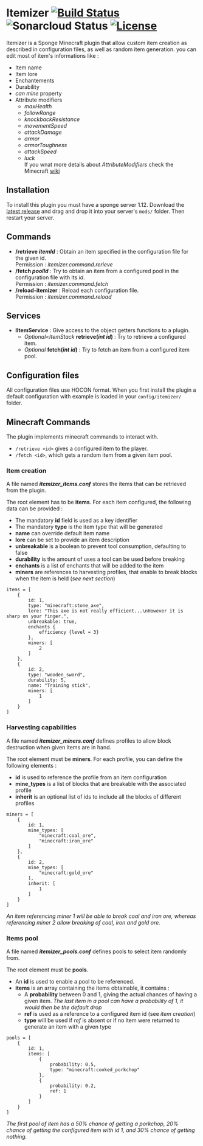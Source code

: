 # Itemizer  [![Build Status](https://travis-ci.org/OnapleRPG/Itemizer.svg?branch=master)](https://travis-ci.org/OnapleRPG/Itemizer) ![Sonarcloud Status](https://sonarcloud.io/api/project_badges/measure?project=Itemizer&metric=alert_status)   [![License](https://img.shields.io/badge/License-Apache%202.0-blue.svg)](https://opensource.org/licenses/Apache-2.0)


Itemizer is a Sponge Minecraft plugin that allow custom item creation as described in configuration files, as well as random item generation.
you can edit most of item's informations like :

* Item name
* Item lore
* Enchantements
* Durability
* *can mine* property
* Attribute modifiers
    * *maxHealth*
    * *followRange*
    * *knockbackResistance*
    * *movementSpeed*
    * *attackDamage*
    * *armor*
    * *armorToughness*
    * *attackSpeed*
    * *luck*  
If you wnat more details about *AttributeModifiers* check the Minecraft [wiki](https://minecraft.gamepedia.com/Attribute)


## Installation
To install this plugin you must have a sponge server 1.12. Download the [latest release](https://github.com/OnapleRPG/Itemizer/releases) and drag and drop it into your server's `mods/` folder. Then restart your server.

## Commands

* **/retrieve *itemId*** : Obtain an item specified in the configuration file for the given id.  
Permission : *itemizer.command.rerieve*
* **/fetch *poolId*** : Try to obtain an item from a configured pool in the configuration file with its *id*.  
Permission : *itemizer.command.fetch*
* **/reload-itemizer** : Reload each configuration file.  
Permission : *itemizer.command.reload*

## Services
* **IItemService** : Give access to the object getters functions to a plugin.
    * *Optional<ItemStack* **retrieve(*int id*)** : Try to retrieve a configured item.
    * *Optional<ItemStack>* **fetch(*int id*)** : Try to fetch an item from a configured item pool.

## Configuration files

All configuration files use HOCON format. When you first install the plugin a default configuration with example is loaded in your `config/itemizer/` folder.

## Minecraft Commands
The plugin implements minecraft commands to interact with.
* `/retrieve <id>` gives a configured item to the player.  
* `/fetch <id>`, which gets a random item from a given item pool.
### Item creation

A file named __*itemizer_items.conf*__ stores the items that can be retrieved from the plugin.

The root element has to be __items__. 
For each item configured, the following data can be provided :
* The mandatory __id__ field is used as a key identifier
* The mandatory __type__ is the item type that will be generated
* __name__ can override default item name
* __lore__ can be set to provide an item description
* __unbreakable__ is a boolean to prevent tool consumption, defaulting to false
* __durability__ is the amount of uses a tool can be used before breaking
* __enchants__ is a list of enchants that will be added to the item
* __miners__ are references to harvesting profiles, that enable to break blocks when the item is held (_see next section_)
  
```
items = [
    {
        id: 1,
        type: "minecraft:stone_axe",
        lore: "This axe is not really efficient...\nHowever it is sharp on your finger.",
        unbreakable: true,
        enchants {
            efficiency {level = 3}
        },
        miners: [
            2
        ]
    },
    {
        id: 2,
        type: "wooden_sword",
        durability: 5,
        name: "Training stick",
        miners: [
            1
        ]
    }
]
```

### Harvesting capabilities

A file named __*itemizer_miners.conf*__ defines profiles to allow block destruction when given items are in hand.

The root element must be __miners__.
For each profile, you can define the following elements :
* __id__ is used to reference the profile from an item configuration
* __mine_types__ is a list of blocks that are breakable with the associated profile
* __inherit__ is an optional list of ids to include all the blocks of different profiles

```
miners = [
    {
        id: 1,
        mine_types: [
            "minecraft:coal_ore",
            "minecraft:iron_ore"
        ]
    },
    {
        id: 2,
        mine_types: [
            "minecraft:gold_ore"
        ],
        inherit: [
            1
        ]
    }
]
```
_An item referencing miner 1 will be able to break coal and iron ore, whereas referencing miner 2 allow breaking of coal, iron and gold ore._

### Items pool

A file named __*itemizer_pools.conf*__ defines pools to select item randomly from.

The root element must be __pools__.
* An __id__ is used to enable a pool to be referenced.
* __items__ is an array containing the items obtainable, it contains :
    * A __probability__ between 0 and 1, giving the actual chances of having a given item. _The last item in a pool can have a probability of 1, it would then be the default drop_
    * __ref__ is used as a reference to a configured item id (see _item creation_)
    * __type__ will be used if _ref_ is absent or if no item were returned to generate an item with a given type

```
pools = [
    {
        id: 1,
        items: [
            {
                probability: 0.5,
                type: "minecraft:cooked_porkchop"
            },
            {
                probability: 0.2,
                ref: 1
            }
        ]
    }
]
```
_The first pool of item has a 50% chance of getting a porkchop, 20% chance of getting the configured item with id 1, and 30% chance of getting nothing._
